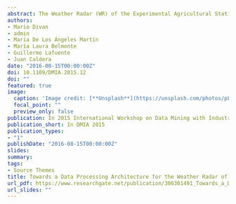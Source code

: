 ```yaml
---
abstract: The Weather Radar (WR) of the Experimental Agricultural Station (EAS) INTA Anguil produces daily a volume of 17GB of data, which represents about 6.2 Tb annually. The use of such data when they are generated, as well as its subsequent management, use and the possibility of providing services to the public represent a challenge in terms of volume and complexity. The Strategy for Data Stream Processing based on Measurement Metadata (SDSPbMM) is a data stream manager sustained in a measurement and evaluation framework, which incorporates detective and predictive behavior, through the use of measurements and associated metadata. This paper proposes a processing architecture that extends the SDSPbMM to incorporate the processing of big data. This would provide the WR of a detective and predictive behavior on online data, as well as include a layer of public services, which encourages the consumption of data generated by the WR of INTA Anguil.
authors:
- Mario Divan
- admin
- María De Los Ángeles Martín
- María Laura Belmonte
- Guillermo Lafuente
- Juan Caldera
date: "2016-08-15T00:00:00Z"
doi: 10.1109/DMIA.2015.12 
doi: ""
featured: true
image:
  caption: 'Image credit: [**Unsplash**](https://unsplash.com/photos/pLCdAaMFLTE)'
  focal_point: ""
  preview_only: false
publication: In 2015 International Workshop on Data Mining with Industrial Applications (DMIA 2015)
publication_short: In DMIA 2015
publication_types:
- "1"
publishDate: "2016-08-15T00:00:00Z"
slides: 
summary: 
tags:
- Source Themes
title: Towards a Data Processing Architecture for the Weather Radar of the INTA Anguil
url_pdf: https://www.researchgate.net/publication/306301491_Towards_a_Data_Processing_Architecture_for_the_Weather_Radar_of_the_INTA_Anguil
url_slides: ""
---
```


